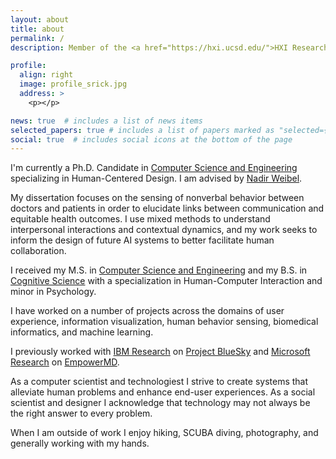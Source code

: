 ```yaml
---
layout: about
title: about
permalink: /
description: Member of the <a href="https://hxi.ucsd.edu/">HXI Research Lab</a> and the <a href="https://designlab.ucsd.edu/">Design Lab</a> at UC San Diego.

profile:
  align: right
  image: profile_srick.jpg
  address: >
    <p></p>

news: true  # includes a list of news items
selected_papers: true # includes a list of papers marked as "selected={true}"
social: true  # includes social icons at the bottom of the page
---
```


I'm currently a Ph.D. Candidate in <a href="https://cse.ucsd.edu/">Computer Science and Engineering</a> specializing in Human-Centered Design. I am advised by <a href="http://weibel.ucsd.edu/">Nadir Weibel</a>.

My dissertation focuses on the sensing of nonverbal behavior between doctors and patients in order to elucidate links between communication and equitable health outcomes. I use mixed methods to understand interpersonal interactions and contextual dynamics, and my work seeks to inform the design of future AI systems to better facilitate human collaboration.

I received my M.S. in <a href="https://cse.ucsd.edu/">Computer Science and Engineering</a> and my B.S. in <a href="https://cogsci.ucsd.edu/">Cognitive Science</a> with a specialization in Human-Computer Interaction and minor in Psychology.

I have worked on a number of projects across the domains of user experience, information visualization, human behavior sensing, biomedical informatics, and machine learning.

I previously worked with <a href="https://researcher.watson.ibm.com/researcher/view_group.php?id=137">IBM Research</a> on <a href="https://www.ibm.com/blogs/research/2017/04/monitoring-parkinsons-disease/?_ga=2.223422939.1103454808.1632779216-746466771.1632779216">Project BlueSky</a> and <a href="https://www.microsoft.com/en-us/research/research-area/medical-health-genomics/?facet%5Btax%5D%5Bmsr-research-area%5D%5B0%5D=13553&sort_by=most-recent">Microsoft Research</a> on <a href="https://www.microsoft.com/en-us/research/project/empowermd/">EmpowerMD</a>.

As a computer scientist and technologiest I strive to create systems that alleviate human problems and enhance end-user experiences. As a social scientist and designer I acknowledge that technology may not always be the right answer to every problem.

When I am outside of work I enjoy hiking, SCUBA diving, photography, and generally working with my hands.
